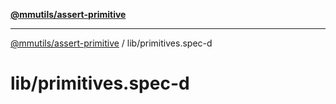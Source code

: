 [**@mmutils/assert-primitive**](../../README.md)

***

[@mmutils/assert-primitive](../../modules.md) / lib/primitives.spec-d

# lib/primitives.spec-d
